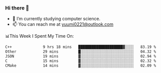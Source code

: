 ### Hi there 👋

- 📕 I’m currently studying computer science.
- 📫 You can reach me at yuumi0221@outlook.com


📊This Week I Spent My Time On:
<!--START_SECTION:waka-->

```txt
C++              9 hrs 18 mins   ████████████████████▓░░░░   83.19 %
Other            29 mins         █░░░░░░░░░░░░░░░░░░░░░░░░   04.32 %
JSON             19 mins         ▓░░░░░░░░░░░░░░░░░░░░░░░░   02.94 %
C                15 mins         ▓░░░░░░░░░░░░░░░░░░░░░░░░   02.32 %
CMake            14 mins         ▓░░░░░░░░░░░░░░░░░░░░░░░░   02.09 %
```

<!--END_SECTION:waka-->

<!--
**Yuumi0221/Yuumi0221** is a ✨ _special_ ✨ repository because its `README.md` (this file) appears on your GitHub profile.

Here are some ideas to get you started:

- 🔭 I’m currently working on ...
- 🌱 I’m currently learning ...
- 👯 I’m looking to collaborate on ...
- 🤔 I’m looking for help with ...
- 💬 Ask me about ...
- 📫 How to reach me: ...
- 😄 Pronouns: ...
- ⚡ Fun fact: ...
-->
